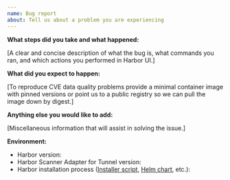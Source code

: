 ```yaml
---
name: Bug report
about: Tell us about a problem you are experiencing
---
```


**What steps did you take and what happened:**

[A clear and concise description of what the bug is, what commands you ran, and which actions you performed in Harbor UI.]

**What did you expect to happen:**

[To reproduce CVE data quality problems provide a minimal container image with pinned versions or point us to a public registry so we can pull the image down by digest.]

**Anything else you would like to add:**

[Miscellaneous information that will assist in solving the issue.]

**Environment:**

- Harbor version:
- Harbor Scanner Adapter for Tunnel version:
- Harbor installation process ([Installer script][harbor-installer], [Helm chart][harbor-helm], etc.):

[harbor-helm]: https://goharbor.io/docs/2.3.0/install-config/harbor-ha-helm/
[harbor-installer]: https://goharbor.io/docs/2.3.0/install-config/download-installer/
